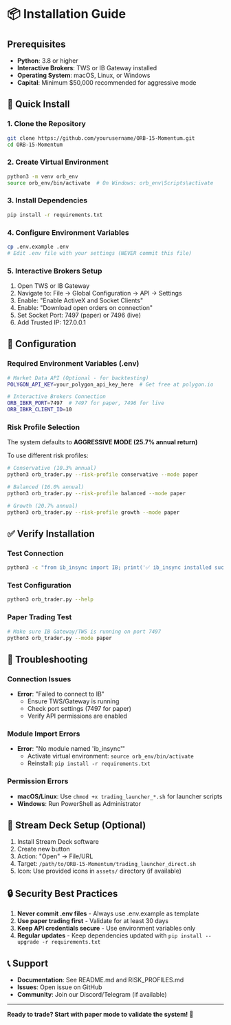 # 📦 Installation Guide

## Prerequisites

- **Python**: 3.8 or higher
- **Interactive Brokers**: TWS or IB Gateway installed
- **Operating System**: macOS, Linux, or Windows
- **Capital**: Minimum $50,000 recommended for aggressive mode

## 🚀 Quick Install

### 1. Clone the Repository
```bash
git clone https://github.com/yourusername/ORB-15-Momentum.git
cd ORB-15-Momentum
```

### 2. Create Virtual Environment
```bash
python3 -m venv orb_env
source orb_env/bin/activate  # On Windows: orb_env\Scripts\activate
```

### 3. Install Dependencies
```bash
pip install -r requirements.txt
```

### 4. Configure Environment Variables
```bash
cp .env.example .env
# Edit .env file with your settings (NEVER commit this file)
```

### 5. Interactive Brokers Setup
1. Open TWS or IB Gateway
2. Navigate to: File → Global Configuration → API → Settings
3. Enable: "Enable ActiveX and Socket Clients"
4. Enable: "Download open orders on connection"
5. Set Socket Port: 7497 (paper) or 7496 (live)
6. Add Trusted IP: 127.0.0.1

## 🔧 Configuration

### Required Environment Variables (.env)
```bash
# Market Data API (Optional - for backtesting)
POLYGON_API_KEY=your_polygon_api_key_here  # Get free at polygon.io

# Interactive Brokers Connection
ORB_IBKR_PORT=7497  # 7497 for paper, 7496 for live
ORB_IBKR_CLIENT_ID=10
```

### Risk Profile Selection
The system defaults to **AGGRESSIVE MODE (25.7% annual return)**

To use different risk profiles:
```bash
# Conservative (10.3% annual)
python3 orb_trader.py --risk-profile conservative --mode paper

# Balanced (16.0% annual)
python3 orb_trader.py --risk-profile balanced --mode paper

# Growth (20.7% annual)
python3 orb_trader.py --risk-profile growth --mode paper
```

## ✅ Verify Installation

### Test Connection
```bash
python3 -c "from ib_insync import IB; print('✅ ib_insync installed successfully')"
```

### Test Configuration
```bash
python3 orb_trader.py --help
```

### Paper Trading Test
```bash
# Make sure IB Gateway/TWS is running on port 7497
python3 orb_trader.py --mode paper
```

## 🐛 Troubleshooting

### Connection Issues
- **Error**: "Failed to connect to IB"
  - Ensure TWS/Gateway is running
  - Check port settings (7497 for paper)
  - Verify API permissions are enabled

### Module Import Errors
- **Error**: "No module named 'ib_insync'"
  - Activate virtual environment: `source orb_env/bin/activate`
  - Reinstall: `pip install -r requirements.txt`

### Permission Errors
- **macOS/Linux**: Use `chmod +x trading_launcher_*.sh` for launcher scripts
- **Windows**: Run PowerShell as Administrator

## 📱 Stream Deck Setup (Optional)

1. Install Stream Deck software
2. Create new button
3. Action: "Open" → File/URL
4. Target: `/path/to/ORB-15-Momentum/trading_launcher_direct.sh`
5. Icon: Use provided icons in `assets/` directory (if available)

## 🔒 Security Best Practices

1. **Never commit .env files** - Always use .env.example as template
2. **Use paper trading first** - Validate for at least 30 days
3. **Keep API credentials secure** - Use environment variables only
4. **Regular updates** - Keep dependencies updated with `pip install --upgrade -r requirements.txt`

## 📞 Support

- **Documentation**: See README.md and RISK_PROFILES.md
- **Issues**: Open issue on GitHub
- **Community**: Join our Discord/Telegram (if available)

---

**Ready to trade? Start with paper mode to validate the system!** 🚀